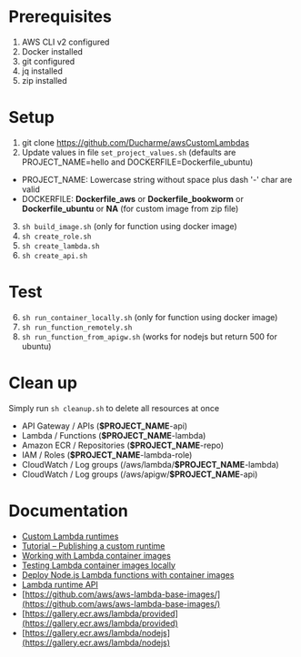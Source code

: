 
# Prerequisites

1. AWS CLI v2 configured
2. Docker installed
3. git configured
4. jq installed
5. zip installed


# Setup

1. git clone https://github.com/Ducharme/awsCustomLambdas
2. Update values in file `set_project_values.sh` (defaults are PROJECT_NAME=hello and DOCKERFILE=Dockerfile_ubuntu)
  * PROJECT_NAME: Lowercase string without space plus dash '-' char are valid
  * DOCKERFILE: **Dockerfile_aws** or **Dockerfile_bookworm** or **Dockerfile_ubuntu** or **NA** (for custom image from zip file)
3. `sh build_image.sh` (only for function using docker image)
4. `sh create_role.sh`
5. `sh create_lambda.sh`
6. `sh create_api.sh`


# Test

6. `sh run_container_locally.sh` (only for function using docker image)
7. `sh run_function_remotely.sh`
7. `sh run_function_from_apigw.sh` (works for nodejs but return 500 for ubuntu)


# Clean up

Simply run `sh cleanup.sh` to delete all resources at once
* API Gateway / APIs (**$PROJECT_NAME**-api)
* Lambda / Functions (**$PROJECT_NAME**-lambda)
* Amazon ECR / Repositories (**$PROJECT_NAME**-repo)
* IAM / Roles (**$PROJECT_NAME**-lambda-role)
* CloudWatch / Log groups (/aws/lambda/**$PROJECT_NAME**-lambda)
* CloudWatch / Log groups (/aws/apigw/**$PROJECT_NAME**-api)


# Documentation

* [Custom Lambda runtimes](https://docs.aws.amazon.com/lambda/latest/dg/runtimes-custom.html)
* [Tutorial – Publishing a custom runtime](https://docs.aws.amazon.com/lambda/latest/dg/runtimes-walkthrough.html)
* [Working with Lambda container images](https://docs.aws.amazon.com/lambda/latest/dg/images-create.html)
* [Testing Lambda container images locally](https://docs.aws.amazon.com/lambda/latest/dg/images-test.html)
* [Deploy Node.js Lambda functions with container images](https://docs.aws.amazon.com/lambda/latest/dg/nodejs-image.html)
* [Lambda runtime API](https://docs.aws.amazon.com/lambda/latest/dg/runtimes-api.html)
* [https://github.com/aws/aws-lambda-base-images/](https://github.com/aws/aws-lambda-base-images/)
* [https://gallery.ecr.aws/lambda/provided](https://gallery.ecr.aws/lambda/provided)
* [https://gallery.ecr.aws/lambda/nodejs](https://gallery.ecr.aws/lambda/nodejs)
